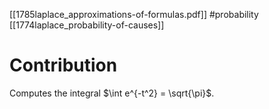 [[1785laplace_approximations-of-formulas.pdf]]
#probability
[[1774laplace_probability-of-causes]]

# Contribution 

   Computes the integral $\int e^{-t^2} = \sqrt{\pi}$. 
